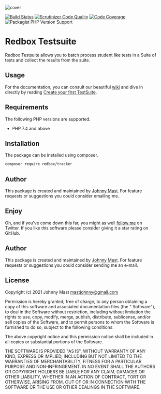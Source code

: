 ![cover](https://user-images.githubusercontent.com/121194/107553910-86e08800-6bd5-11eb-9411-500ca30125f0.png)

[![Build Status](https://travis-ci.com/johnnymast/redbox-testsuite.svg?branch=master)](https://travis-ci.com/johnnymast/redbox-testsuite)
[![Scrutinizer Code Quality](https://scrutinizer-ci.com/g/johnnymast/redbox-testsuite/badges/quality-score.png?b=master)](https://scrutinizer-ci.com/g/johnnymast/redbox-testsuite/?branch=master)
[![Code Coverage](https://scrutinizer-ci.com/g/johnnymast/redbox-testsuite/badges/coverage.png?b=master)](https://scrutinizer-ci.com/g/johnnymast/redbox-testsuite/?branch=master)
![Packagist PHP Version Support](https://img.shields.io/packagist/php-v/redbox/testsuite) 

# Redbox Testsuite

Redbox Testsuite allows you to batch process student like tests in a Suite of tests and collect the results from the suite.


## Usage

For the documentation, you can consult our beautiful [wiki](https://github.com/johnnymast/redbox-testsuite/wiki) and dive in directly
by reading [Create your first TestSuite](https://github.com/johnnymast/redbox-testsuite/wiki/Create-your-first-TestSuite).



## Requirements

The following PHP versions are supported.

+ PHP 7.4 and above

## Installation

The package can be installed using composer.

```bash
composer require redbox/tracker
```

## Author

This package is created and maintained by [Johnny Mast](mailto:mastjohnny@gmail.com). For feature requests or suggestions you could consider
emailing  me.

## Enjoy

Oh, and if you've come down this far, you might as well [follow me](https://twitter.com/mastjohnny) on Twitter. If you like this software
please consider giving it a star rating on GitHub.

## Author

This package is created and maintained by [Johnny Mast](mailto:mastjohnny@gmail.com). For feature requests or suggestions you could consider
sending me an e-mail.

## License

Copyright (c) 2021 Johnny Mast <mastjohnny@gmail.com>

Permission is hereby granted, free of charge, to any person obtaining a copy of this software and associated documentation files (the "
Software"), to deal in the Software without restriction, including without limitation the rights to use, copy, modify, merge, publish,
distribute, sublicense, and/or sell copies of the Software, and to permit persons to whom the Software is furnished to do so, subject to the
following conditions:

The above copyright notice and this permission notice shall be included in all copies or substantial portions of the Software.

THE SOFTWARE IS PROVIDED "AS IS", WITHOUT WARRANTY OF ANY KIND, EXPRESS OR IMPLIED, INCLUDING BUT NOT LIMITED TO THE WARRANTIES OF
MERCHANTABILITY, FITNESS FOR A PARTICULAR PURPOSE AND NON-INFRINGEMENT. IN NO EVENT SHALL THE AUTHORS OR COPYRIGHT HOLDERS BE LIABLE FOR ANY
CLAIM, DAMAGES OR OTHER LIABILITY, WHETHER IN AN ACTION OF CONTRACT, TORT OR OTHERWISE, ARISING FROM, OUT OF OR IN CONNECTION WITH THE
SOFTWARE OR THE USE OR OTHER DEALINGS IN THE SOFTWARE.
